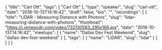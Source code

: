 {
  "title": "Carl Ott",
  "tags": [
    "Carl Ott"
  ],
  "type": "speaker",
  "slug": "carl-ott",
  "date": "2018-10-13T14:16:42",
  "draft": false,
  "bio": "",
  "recordings": [
    {
      "title": "LiDAR - Measuring Distance with Photons",
      "slug": "lidar-measuring-distance-with-photons",
      "thumbnail": "https://i.vimeocdn.com/video/732130583_295x166.jpg",
      "date": "2018-10-13T14:16:42",
      "meetups": [
        {
          "name": "Dallas Dev Fest Weekend",
          "slug": "dallas-dev-fest-weekend"
        }
      ],
      "tags": [
        {
          "name": "LiDAR",
          "slug": "lidar"
        }
      ]
    }
  ]
}